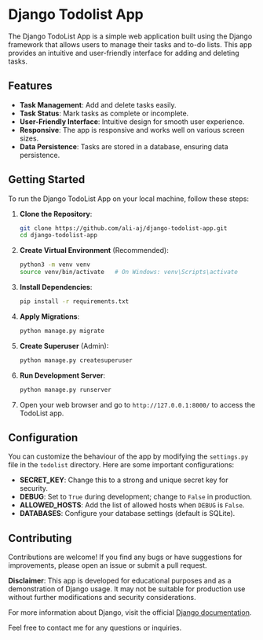 # Django Todolist App


The Django TodoList App is a simple web application built using the Django framework that allows users to manage their tasks and to-do lists. This app provides an intuitive and user-friendly interface for adding and deleting tasks.

## Features

- **Task Management**: Add and delete tasks easily.
- **Task Status**: Mark tasks as complete or incomplete.
- **User-Friendly Interface**: Intuitive design for smooth user experience.
- **Responsive**: The app is responsive and works well on various screen sizes.
- **Data Persistence**: Tasks are stored in a database, ensuring data persistence.

## Getting Started

To run the Django TodoList App on your local machine, follow these steps:

1. **Clone the Repository**: 
   ```sh
   git clone https://github.com/ali-aj/django-todolist-app.git
   cd django-todolist-app
   ```

2. **Create Virtual Environment** (Recommended):
   ```sh
   python3 -m venv venv
   source venv/bin/activate   # On Windows: venv\Scripts\activate
   ```

3. **Install Dependencies**:
   ```sh
   pip install -r requirements.txt
   ```

4. **Apply Migrations**:
   ```sh
   python manage.py migrate
   ```

5. **Create Superuser** (Admin):
   ```sh
   python manage.py createsuperuser
   ```

6. **Run Development Server**:
   ```sh
   python manage.py runserver
   ```

7. Open your web browser and go to `http://127.0.0.1:8000/` to access the TodoList app.

## Configuration

You can customize the behaviour of the app by modifying the `settings.py` file in the `todolist` directory. Here are some important configurations:

- **SECRET_KEY**: Change this to a strong and unique secret key for security.
- **DEBUG**: Set to `True` during development; change to `False` in production.
- **ALLOWED_HOSTS**: Add the list of allowed hosts when `DEBUG` is `False`.
- **DATABASES**: Configure your database settings (default is SQLite).

## Contributing

Contributions are welcome! If you find any bugs or have suggestions for improvements, please open an issue or submit a pull request.


**Disclaimer**: This app is developed for educational purposes and as a demonstration of Django usage. It may not be suitable for production use without further modifications and security considerations.

For more information about Django, visit the official [Django documentation](https://docs.djangoproject.com/).

Feel free to contact me for any questions or inquiries.
